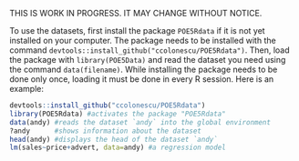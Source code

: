 
<!-- README.md is generated from README.Rmd. Please edit that file -->
THIS IS WORK IN PROGRESS. IT MAY CHANGE WITHOUT NOTICE.

To use the datasets, first install the package `POE5Rdata` if it is not yet installed on your computer. The package needs to be installed with the command `devtools::install_github("ccolonescu/POE5Rdata")`. Then, load the package with `library(POE5Data)` and read the dataset you need using the command `data(filename)`. While installing the package needs to be done only once, loading it must be done in every R session. Here is an example:

``` r
devtools::install_github("ccolonescu/POE5Rdata") 
library(POE5Rdata) #activates the package "POE5Rdata"
data(andy) #reads the dataset `andy` into the global environment
?andy      #shows information about the dataset
head(andy) #displays the head of the dataset `andy`
lm(sales~price+advert, data=andy) #a regression model
```
